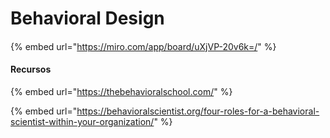 # Behavioral Design

####

{% embed url="https://miro.com/app/board/uXjVP-20v6k=/" %}

#### Recursos

{% embed url="https://thebehavioralschool.com/" %}

{% embed url="https://behavioralscientist.org/four-roles-for-a-behavioral-scientist-within-your-organization/" %}
